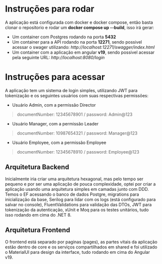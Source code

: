 # Instruções para rodar

A aplicação está configurada com docker e docker compose, então basta clonar o repositorio e rodar um **docker compose up --build**, isso irá gerar:

- Um container com Postgres rodando na porta **5432**
- Um container para a API rodando na porta **12271**, sendo possivel acessar o swager utilizando: *http://localhost:12271/swagger/index.html*
- Um container com a aplicação em angular **v19**, sendo possivel acessar pela seguinte URL: *http://localhost:8080/login*


# Instruções para acessar

A aplicação tem um sistema de login simples, utilizando JWT para tokenização e os seguintes usuários com suas respectivas permissões:

- Usuário Admin, com a permissão Director
 > documentNumber: 12345678901 / password: Admin@123
- Usuário Manager, com a permissão Leader
> documentNumber: 10987654321 / password: Manager@123
- Usuário Employee, com a permissão Employee
> documentNumber: 12345678910 / password: Employee@123


## Arquitetura Backend

Inicialmente iria criar uma arquitetura hexagonal, mas pelo tempo ser pequeno e por ser uma aplicação de pouca complexidade, optei por criar a aplicação usando uma arquitetura simples em camadas junto com DDD. Temos o EF acessando o banco de dados Postgre, migrations para inicialização da base, Serilog para lidar com os logs (está configurado para salvar no console), FluentValidations para validação das DTOs, JWT para tokenização da autenticação, xUnit e Moq para os testes unitários, tudo isso rodando em cima do .NET 8.

## Arquitetura Frontend

O frontend está separado por paginas (pages), as partes vitais da aplicação estão dentro de core e os serviços compartilhados em shared e foi utilizado o MaterialUI para design da interface, tudo rodando em cima do Angular v19.
